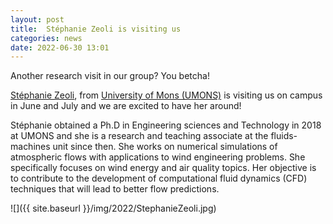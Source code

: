 ```yaml
---
layout: post
title:  Stéphanie Zeoli is visiting us
categories: news
date: 2022-06-30 13:01
---
```


Another research visit in our group? You betcha!

[Stéphanie Zeoli](https://staff.umons.ac.be/stephanie.zeoli/index.html), from [University of Mons (UMONS)](https://web.umons.ac.be/en/) is visiting us on campus in June and July and we are excited to have her around!

Stéphanie obtained a Ph.D in Engineering sciences and Technology in 2018 at UMONS and she is a research and teaching associate at the fluids-machines unit since then. She works on numerical simulations of atmospheric flows with applications to wind engineering problems. She specifically focuses on wind energy and air quality topics. Her objective is to contribute to the development of computational fluid dynamics (CFD) techniques that will lead to better flow predictions.

![]({{ site.baseurl }}/img/2022/StephanieZeoli.jpg)
